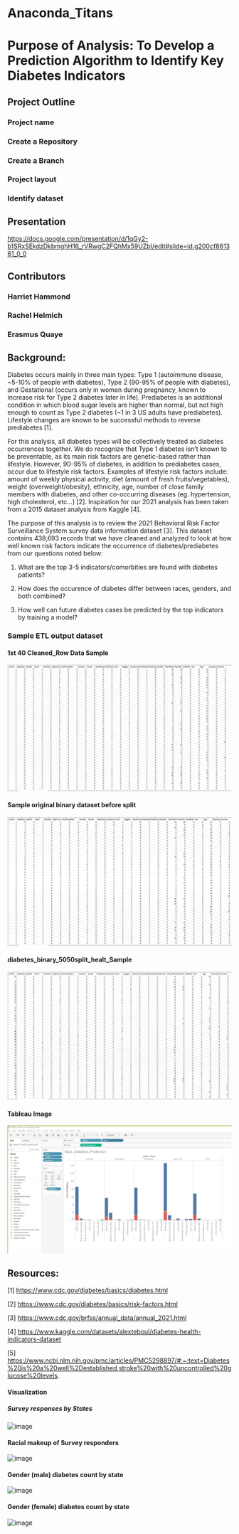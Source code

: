 # Anaconda_Titans

# Purpose of Analysis: To Develop a Prediction Algorithm to Identify Key Diabetes Indicators


## Project Outline

### Project name
### Create a Repository
### Create a Branch
### Project layout
### Identify dataset

## Presentation
https://docs.google.com/presentation/d/1qGy2-b1SRxSEkdzDkbmghH16_rVRwgC2FQhMx59UZbI/edit#slide=id.g200cf861361_0_0

## Contributors
### Harriet Hammond
### Rachel Helmich
### Erasmus Quaye

## Background:
Diabetes occurs mainly in three main types: Type 1 (autoimmune disease, ~5-10% of people with diabetes), Type 2 (90-95% of people with diabetes), and Gestational (occurs only in women during pregnancy, known to increase risk for Type 2 diabetes later in life). Prediabetes is an additional condition in which blood sugar levels are higher than normal, but not high enough to count as Type 2 diabetes (~1 in 3 US adults have prediabetes). Lifestyle changes are known to be successful methods to reverse prediabetes [1]. 

For this analysis, all diabetes types will be collectively treated as diabetes occurrences together. We do recognize that Type 1 diabetes isn’t known to be preventable, as its main risk factors are genetic-based rather than lifestyle. However, 90-95% of diabetes, in addition to prediabetes cases, occur due to lifestyle risk factors. Examples of lifestyle risk factors include: amount of weekly physical activity, diet (amount of fresh fruits/vegetables), weight (overweight/obesity), ethnicity, age, number of close family members with diabetes, and other co-occurring diseases (eg. hypertension, high cholesterol, etc…) [2]. Inspiration for our 2021 analysis has been taken from a 2015 dataset analysis from Kaggle [4].

The purpose of this analysis is to review the 2021 Behavioral Risk Factor Surveillance System survey data information dataset [3]. This dataset contains 438,693 records that we have cleaned and analyzed to look at how well known risk factors indicate the occurrence of diabetes/prediabetes from our questions noted below:

1) What are the top 3-5 indicators/comorbities are found with diabetes patients?

2) How does the occurence of diabetes differ between races, genders, and both combined?

3) How well can future diabetes cases be predicted by the top indicators by training a model? 

### Sample ETL output dataset

#### 1st 40 Cleaned_Row Data Sample

![image](https://github.com/ras52017/Anaconda_Titans/blob/main/Images/1st%2040%20Cleaned_Row%20Data%20Sample.jpg)

#### Sample original binary dataset before split

![image](https://github.com/ras52017/Anaconda_Titans/blob/main/Images/Sample%20original%20binary%20dataset%20before%20split.jpg)

#### diabetes_binary_5050split_healt_Sample

![image](https://github.com/ras52017/Anaconda_Titans/blob/main/Images/diabetes_binary_5050split_healt_Sample.jpg)

#### Tableau Image

![image](https://github.com/ras52017/Anaconda_Titans/blob/main/Images/Anaconda_Titans%20Tableau%20Image.jpg)

## Resources:
[1] https://www.cdc.gov/diabetes/basics/diabetes.html 

[2] https://www.cdc.gov/diabetes/basics/risk-factors.html 

[3] https://www.cdc.gov/brfss/annual_data/annual_2021.html 

[4] https://www.kaggle.com/datasets/alexteboul/diabetes-health-indicators-dataset

[5] https://www.ncbi.nlm.nih.gov/pmc/articles/PMC5298897/#:~:text=Diabetes%20is%20a%20well%2Destablished,stroke%20with%20uncontrolled%20glucose%20levels. 

#### Visualization

##### Survey responses by States
![image](https://user-images.githubusercontent.com/112135658/216492957-7f6fb115-2135-4b5c-9378-774cfa86a7ae.png)

#### Racial makeup of Survey responders

![image](https://user-images.githubusercontent.com/112135658/216493805-aeebd276-da25-42ed-a8fb-7b7bb69df160.png)

#### Gender (male) diabetes count by state
![image](https://user-images.githubusercontent.com/112135658/216494368-4a330a3a-b4b1-4096-8bd4-2cdc8dd02044.png)
 
#### Gender (female) diabetes count by state
![image](https://user-images.githubusercontent.com/112135658/216494773-6c5d6674-44d8-4ca4-b39f-30e2181e11a0.png)


